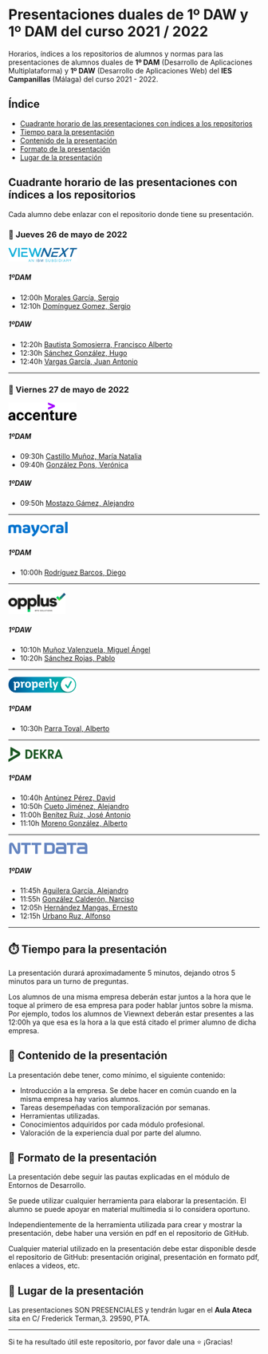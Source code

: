 # Presentaciones duales de 1º DAW y 1º DAM del curso 2021 / 2022

Horarios, índices a los repositorios de alumnos y normas para las presentaciones de alumnos duales de **1º DAM** (Desarrollo de Aplicaciones Multiplataforma) y **1º DAW** (Desarrollo de Aplicaciones Web) del **IES Campanillas** (Málaga) del curso 2021 - 2022.

## Índice

* [Cuadrante horario de las presentaciones con índices a los repositorios](#cuadrante-horario-de-las-presentaciones-con-índices-a-los-repositorios)
* [Tiempo para la presentación](#tiempo-para-la-presentación)
* [Contenido de la presentación](#contenido-de-la-presentación)
* [Formato de la presentación](#formato-de-la-presentación)
* [Lugar de la presentación](#lugar-de-la-presentación)

## Cuadrante horario de las presentaciones con índices a los repositorios

Cada alumno debe enlazar con el repositorio donde tiene su presentación.

### :calendar: Jueves 26 de mayo de 2022

<img height="28px" src="viewnext.png">

##### 1ºDAM

* 12:00h [Morales García, Sergio](https://github.com/sergiomoralesgarcia/DesarrolloFacturas)
* 12:10h [Domínguez Gomez, Sergio](https://github.com/SergioDominguez15/Presentacion-Dual.git)

##### 1ºDAW

* 12:20h [Bautista Somosierra, Francisco Alberto](https://github.com/FranciscoBautistaSomo/dualViewNextFranciscoBautista)
* 12:30h [Sánchez González, Hugo](https://github.com/hugosanchezg/presentacionDual)
* 12:40h [Vargas García, Juan Antonio](https://github.com/juanantoniovargas/presentacionDual)

<hr>

### :calendar: Viernes 27 de mayo de 2022

<img height="36px" src="accenture.svg">

##### 1ºDAM

* 09:30h [Castillo Muñoz, María Natalia](https://github.com/mnataliacm/FpDual2022_1DAM)
* 09:40h [González Pons, Verónica]()

##### 1ºDAW

* 09:50h [Mostazo Gámez, Alejandro]()

<hr>

<img height="30px" src="mayoral.svg">

##### 1ºDAM

* 10:00h [Rodríguez Barcos, Diego](https://github.com/diegorodrii/Presentacion_DUAL_1-DAM_Mayoral)

<hr>

<img height="46px" src="opplus.png">

##### 1ºDAW

* 10:10h [Muñoz Valenzuela, Miguel Ángel](https://github.com/miguelmunval/presentacion)
* 10:20h [Sánchez Rojas, Pablo](https://github.com/PabloSanRoj/daw-presentacion-opplus-dual)

<hr>

<img height="32px" src="properly.png">

##### 1ºDAM

* 10:30h [Parra Toval, Alberto](https://github.com/AlbertoParraToval/Presentacion_Properly_DAM_21_22)

<hr>

<img height="30px" src="dekra.svg">

##### 1ºDAM

* 10:40h [Antúnez Pérez, David](https://github.com/DavidAntunezPerez/presentation-dual-2022-dd)
* 10:50h [Cueto Jiménez, Alejandro](https://github.com/AleCueto/presentation-dual-2022-dd)
* 11:00h [Benítez Ruiz, José Antonio](https://github.com/JoseAntonioBenitez/presentacion-dual)
* 11:10h [Moreno González, Alberto](https://github.com/albertomorenogonzalez/presentacion-dual)

<hr>

<img height="26px" src="nttdata.png">

##### 1ºDAW

* 11:45h [Aguilera García, Alejandro](https://github.com/alejandroAguileraGarcia/presentacion_dual)
* 11:55h [González Calderón, Narciso](https://github.com/narsodev/daw-presentacion-dual)
* 12:05h [Hernández Mangas, Ernesto]()
* 12:15h [Urbano Ruz, Alfonso](https://github.com/aUrbano24/presentacion-dual)

<hr>

## :stopwatch: Tiempo para la presentación

La presentación durará aproximadamente 5 minutos, dejando otros 5 minutos para un turno de preguntas.

Los alumnos de una misma empresa deberán estar juntos a la hora que le toque al primero de esa empresa para poder hablar juntos sobre la misma. Por ejemplo, todos los alumnos de Viewnext deberán estar presentes a las 12:00h ya que esa es la hora a la que está citado el primer alumno de dicha empresa.

## :open_file_folder: Contenido de la presentación

La presentación debe tener, como mínimo, el siguiente contenido:

* Introducción a la empresa. Se debe hacer en común cuando en la misma empresa hay varios alumnos.
* Tareas desempeñadas con temporalización por semanas.
* Herramientas utilizadas.
* Conocimientos adquiridos por cada módulo profesional.
* Valoración de la experiencia dual por parte del alumno.

## :bookmark_tabs: Formato de la presentación
La presentación debe seguir las pautas explicadas en el módulo de Entornos de Desarrollo.

Se puede utilizar cualquier herramienta para elaborar la presentación. El alumno se puede apoyar en material multimedia si lo considera oportuno.

Independientemente de la herramienta utilizada para crear y mostrar la presentación, debe haber una versión en pdf en el repositorio de GitHub.

Cualquier material utilizado en la presentación debe estar disponible desde el repositorio de GitHub: presentación original, presentación en formato pdf, enlaces a videos, etc.

## :school: Lugar de la presentación

Las presentaciones SON PRESENCIALES y tendrán lugar en el **Aula Ateca** sita en C/ Frederick Terman,3. 29590, PTA.

<hr>

Si te ha resultado útil este repositorio, por favor dale una :star: ¡Gracias!


